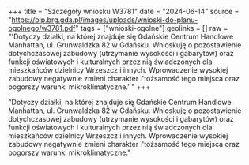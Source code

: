 +++
title = "Szczegóły wniosku W3781"
date = "2024-06-14"
source = "https://bip.brg.gda.pl/images/uploads/wnioski-do-planu-ogolnego/w3781.pdf"
tags = ["wnioski-ogolne"]
geolinks = []
raw = "'Dotyczy działki, na której znajduje się Gdańskie Centrum Handlowe Manhattan, ul. Grunwaldzka 82 w Gdańsku. Wnioskuję o pozostawienie dotychczasowej zabudowy (utrzymanie wysokości i gabarytów) oraz funkcji oświatowych i kulturalnych przez nią świadczonych dla mieszkańców dzielnicy Wrzeszcz i innych. Wprowadzenie wysokiej zabudowy negatywnie zmieni charakter i'tożsamość tego miejsca oraz pogorszy warunki mikroklimatyczne.' "
+++

"Dotyczy działki, na której znajduje się Gdańskie Centrum Handlowe Manhattan, ul.
Grunwaldzka 82 w Gdańsku. Wnioskuję o pozostawienie dotychczasowej zabudowy (utrzymanie
wysokości i gabarytów) oraz funkcji oświatowych i kulturalnych przez nią świadczonych dla
mieszkańców dzielnicy Wrzeszcz i innych. Wprowadzenie wysokiej zabudowy negatywnie zmieni
charakter i'tożsamość tego miejsca oraz pogorszy warunki mikroklimatyczne."



